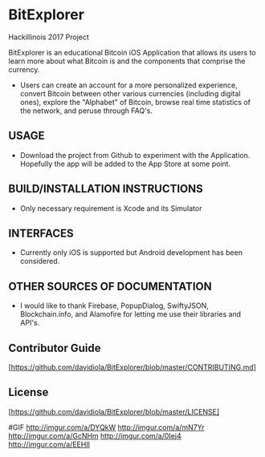 # BitExplorer 
Hackillinois 2017 Project

BitExplorer is an educational Bitcoin iOS Application that allows its users to learn more about what Bitcoin is and the components that comprise the currency.
  * Users can create an account for a more personalized experience, convert Bitcoin between other various currencies (including digital ones), explore the "Alphabet" of Bitcoin, browse real time statistics of the network, and peruse through FAQ's.

## USAGE
  * Download the project from Github to experiment with the Application.  Hopefully the app will be added to the App Store at some point.

## BUILD/INSTALLATION INSTRUCTIONS
  * Only necessary requirement is Xcode and its Simulator
  
## INTERFACES
  * Currently only iOS is supported but Android development has been considered.

## OTHER SOURCES OF DOCUMENTATION
  * I would like to thank Firebase, PopupDialog, SwiftyJSON, Blockchain.info, and Alamofire for letting me use their libraries and API's.

## Contributor Guide
[https://github.com/davidiola/BitExplorer/blob/master/CONTRIBUTING.md]

## License 
[https://github.com/davidiola/BitExplorer/blob/master/LICENSE]

#GIF
http://imgur.com/a/DYQkW
http://imgur.com/a/mN7Yr
http://imgur.com/a/GcNHm
http://imgur.com/a/0Iej4
http://imgur.com/a/EEHIl
